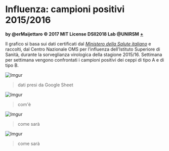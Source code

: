 # Influenza: campioni positivi 2015/2016

**by @erMaijettaro © 2017 MIT License**
**DSII2018 Lab @UNIRSM** [**+**](http://dsii-2018-unirsm.github.io)

Il grafico si basa sui dati certificati dal [*Ministero della Salute italiano*](http://www.trovanorme.salute.gov.it/norme/renderNormsanPdf?anno=2017&codLeg=60180&parte=1%20&serie=null) e raccolti, dal Centro Nazionale OMS per l’influenza dell’Istituto Superiore di Sanità, durante la sorveglianza virologica della stagione 2015/16. Settimana per settimana vengono confrontati i campioni positivi dei ceppi di tipo A e di tipo B.

![Imgur](https://imgur.com/5EsfREH.png)
> dati presi da Google Sheet
>

![Imgur](https://imgur.com/doVFpMr.png)
> com'è
>

![Imgur](https://imgur.com/H5AXRMA.png)
> come sarà
>

![Imgur](https://imgur.com/7WNW4m1.png)
> come sarà
>
